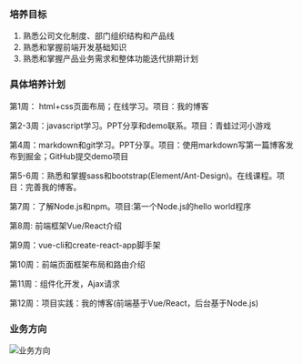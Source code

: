### 培养目标
1. 熟悉公司文化制度、部门组织结构和产品线
2. 熟悉和掌握前端开发基础知识
3. 熟悉和掌握产品业务需求和整体功能迭代排期计划

### 具体培养计划
第1周： html+css页面布局；在线学习。项目：我的博客

第2-3周：javascript学习。PPT分享和demo联系。项目：青蛙过河小游戏

第4周：markdown和git学习。PPT分享。项目：使用markdown写第一篇博客发布到掘金；GitHub提交demo项目

第5-6周：熟悉和掌握sass和bootstrap(Element/Ant-Design)。在线课程。项目：完善我的博客。

第7周：了解Node.js和npm。项目:第一个Node.js的hello world程序

第8周: 前端框架Vue/React介绍

第9周：vue-cli和create-react-app脚手架

第10周：前端页面框架布局和路由介绍

第11周：组件化开发，Ajax请求

第12周：项目实践：我的博客(前端基于Vue/React，后台基于Node.js)

### 业务方向
![业务方向](https://user-images.githubusercontent.com/966009/64904609-01665900-d6ff-11e9-975c-77a9c76136bb.png)


